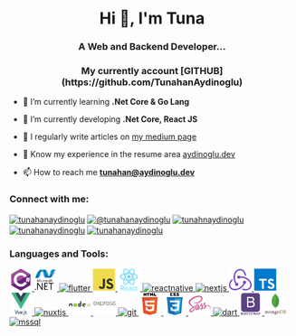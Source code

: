 <h1 align="center">Hi 👋, I'm Tuna</h1>
<h3 align="center">A Web and Backend Developer...</h3>
<h3 align="center">My currently account [GITHUB](https://github.com/TunahanAydinoglu)</h3>

- 🔭 I’m currently learning **.Net Core & Go Lang**

- 🌱 I’m currently developing **.Net Core, React JS**

- 📝 I regularly write articles on [my medium page](https://tunahanaydinoglu.medium.com/)

- 📄 Know my experience in the resume area [aydinoglu.dev](https://aydinoglu.dev/)

- 📫 How to reach me **tunahan@aydinoglu.dev**

<h3 align="left">Connect with me:</h3>
<p align="left">
  <a href="https://linkedin.com/in/tunahanaydinoglu" target="blank"
    ><img
      align="center"
      src="https://velanovascular.com/wp-content/uploads/2020/06/LinkedIn.png"
      alt="tunahanaydinoglu"
      height="30"
      width="30"
  /></a>
  <a href="https://medium.com/@tunahanaydinoglu" target="blank"
    ><img
      align="center"
      src="https://cdn.jsdelivr.net/npm/simple-icons@3.0.1/icons/medium.svg"
      alt="@tunahanaydinoglu"
      height="30"
      width="40"
  /></a>
  <a href="https://twitter.com/tunahnaydinoglu" target="blank"
    ><img
      align="center"
      src="https://icons.iconarchive.com/icons/limav/flat-gradient-social/128/Twitter-icon.png"
      alt="tunahnaydinoglu"
      height="30"
      width="30"
  /></a>
  <a href="https://instagram.com/tunahanaydinoglu" target="blank"
    ><img
      align="center"
      src="https://upload.wikimedia.org/wikipedia/commons/thumb/e/e7/Instagram_logo_2016.svg/1200px-Instagram_logo_2016.svg.png"
      alt="tunahanaydinoglu"
      height="30"
      width="30"
  /></a>
  <a href="https://www.hackerrank.com/tunahanaydinoglu" target="blank"
    ><img
      align="center"
      src="https://cdn3.iconfinder.com/data/icons/logos-and-brands-adobe/512/160_Hackerrank-512.png"
      alt="tunahanaydinoglu"
      height="30"
      width="30"
  /></a>
</p>

<h3 align="left">Languages and Tools:</h3>
<p align="left">
    <a href="https://www.w3schools.com/cs/" target="_blank">
    <img
      src="https://raw.githubusercontent.com/devicons/devicon/master/icons/csharp/csharp-original.svg"
      alt="csharp"
      width="40"
      height="40"
    />
  </a>
  <a href="https://dotnet.microsoft.com/" target="_blank">
    <img
      src="https://raw.githubusercontent.com/devicons/devicon/master/icons/dot-net/dot-net-original-wordmark.svg"
      alt="dotnet"
      width="40"
      height="40"
    />
  </a>
  <a href="https://flutter.dev" target="_blank">
    <img
      src="https://www.vectorlogo.zone/logos/flutterio/flutterio-icon.svg"
      alt="flutter"
      width="40"
      height="40"
    /> </a
  >
  <a href="https://developer.mozilla.org/en-US/docs/Web/JavaScript"
    target="_blank"
  >
    <img
      src="https://raw.githubusercontent.com/devicons/devicon/master/icons/javascript/javascript-original.svg"
      alt="javascript"
      width="40"
      height="40"
    />
  </a>
  <a href="https://reactjs.org/" target="_blank">
    <img
      src="https://raw.githubusercontent.com/devicons/devicon/master/icons/react/react-original-wordmark.svg"
      alt="react"
      width="40"
      height="40"
    />
  </a>
  <a href="https://reactnative.dev/" target="_blank">
    <img
      src="https://reactnative.dev/img/header_logo.svg"
      alt="reactnative"
      width="40"
      height="40"
    />
  </a>
  <a href="https://nextjs.org/" target="_blank">
    <img
      src="https://cdn.worldvectorlogo.com/logos/nextjs-3.svg"
      alt="nextjs"
      width="40"
      height="40"
    />
  </a>
  <a href="https://redux.js.org" target="_blank">
    <img
      src="https://raw.githubusercontent.com/devicons/devicon/master/icons/redux/redux-original.svg"
      alt="redux"
      width="40"
      height="40"
    />
  </a>
  <a href="https://www.typescriptlang.org/" target="_blank">
    <img
      src="https://raw.githubusercontent.com/devicons/devicon/master/icons/typescript/typescript-original.svg"
      alt="typescript"
      width="40"
      height="40"
    />
  </a>
  <a href="https://vuejs.org/" target="_blank">
    <img
      src="https://raw.githubusercontent.com/devicons/devicon/master/icons/vuejs/vuejs-original-wordmark.svg"
      alt="vuejs"
      width="40"
      height="40"
    />
  </a>
  <a href="https://nuxtjs.org/" target="_blank">
    <img
      src="https://www.vectorlogo.zone/logos/nuxtjs/nuxtjs-icon.svg"
      alt="nuxtjs"
      width="40"
      height="40"
    />
  </a>
  <a href="https://nodejs.org" target="_blank">
    <img
      src="https://raw.githubusercontent.com/devicons/devicon/master/icons/nodejs/nodejs-original-wordmark.svg"
      alt="nodejs"
      width="40"
      height="40"
    />
  </a>
  <a href="https://expressjs.com" target="_blank">
    <img
      src="https://raw.githubusercontent.com/devicons/devicon/master/icons/express/express-original-wordmark.svg"
      alt="express"
      width="40"
      height="40"
    />
  </a>
  <a href="https://git-scm.com/" target="_blank">
    <img
      src="https://www.vectorlogo.zone/logos/git-scm/git-scm-icon.svg"
      alt="git"
      width="40"
      height="40"
    />
  </a>
  <a href="https://www.w3.org/html/" target="_blank">
    <img
      src="https://raw.githubusercontent.com/devicons/devicon/master/icons/html5/html5-original-wordmark.svg"
      alt="html5"
      width="40"
      height="40"
    />
  </a>
  <a href="https://www.w3schools.com/css/" target="_blank">
    <img
      src="https://raw.githubusercontent.com/devicons/devicon/master/icons/css3/css3-original-wordmark.svg"
      alt="css3"
      width="40"
      height="40"
    />
  </a>
  <a href="https://sass-lang.com" target="_blank">
    <img
      src="https://raw.githubusercontent.com/devicons/devicon/master/icons/sass/sass-original.svg"
      alt="sass"
      width="40"
      height="40"
    />
  </a>
  <a href="https://dart.dev" target="_blank">
    <img
      src="https://www.vectorlogo.zone/logos/dartlang/dartlang-icon.svg"
      alt="dart"
      width="40"
      height="40"
    />
  </a>
  <a href="https://getbootstrap.com" target="_blank">
    <img
      src="https://raw.githubusercontent.com/devicons/devicon/master/icons/bootstrap/bootstrap-plain-wordmark.svg"
      alt="bootstrap"
      width="40"
      height="40"
    />
  </a>
  <a href="https://www.mongodb.com/" target="_blank">
    <img
      src="https://raw.githubusercontent.com/devicons/devicon/master/icons/mongodb/mongodb-original-wordmark.svg"
      alt="mongodb"
      width="40"
      height="40"
    />
  </a>
  <a href="https://www.microsoft.com/en-us/sql-server" target="_blank">
    <img
      src="https://cdn.worldvectorlogo.com/logos/microsoft-sql-server.svg"
      alt="mssql"
      width="40"
      height="40"
    />
  </a>
</p>

